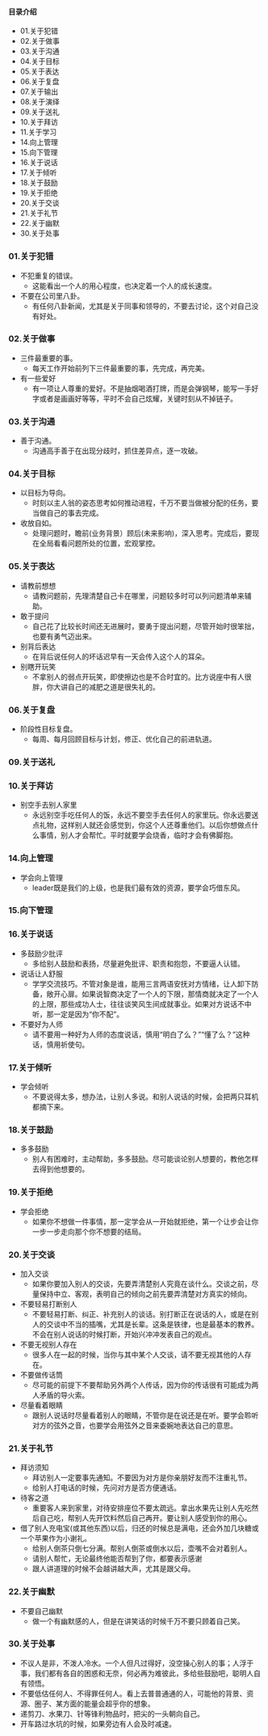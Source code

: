 #### 目录介绍
- 01.关于犯错
- 02.关于做事
- 03.关于沟通
- 04.关于目标
- 05.关于表达
- 06.关于复盘
- 07.关于输出
- 08.关于演绎
- 09.关于送礼
- 10.关于拜访
- 11.关于学习
- 14.向上管理
- 15.向下管理
- 16.关于说话
- 17.关于倾听
- 18.关于鼓励
- 19.关于拒绝
- 20.关于交谈
- 21.关于礼节
- 22.关于幽默
- 30.关于处事


### 01.关于犯错
- 不犯重复的错误。
    - 这能看出一个人的用心程度，也决定着一个人的成长速度。
- 不要在公司里八卦。
    - 有任何八卦新闻，尤其是关于同事和领导的，不要去讨论，这个对自己没有好处。



### 02.关于做事
- 三件最重要的事。
    - 每天工作开始前列下三件最重要的事，先完成，再完美。
- 有一些爱好    
    - 有一项让人尊重的爱好。不是抽烟喝酒打牌，而是会弹钢琴，能写一手好字或者是画画好等等，平时不会自己炫耀，关键时刻从不掉链子。





### 03.关于沟通
- 善于沟通。
    - 沟通高手善于在出现分歧时，抓住差异点，逐一攻破。
 

### 04.关于目标
- 以目标为导向。
    - 时刻以主人翁的姿态思考如何推动进程，千万不要当做被分配的任务，要当做自己的事去完成。
- 收放自如。
    - 处理问题时，瞻前(业务背景）顾后(未来影响)，深入思考。完成后，要现在全局看看问题所处的位置，宏观掌控。


### 05.关于表达
- 请教前想想
    - 请教问题前，先理清楚自己卡在哪里，问题较多时可以列问题清单来辅助。
- 敢于提问
    - 自己花了比较长时间还无进展时，要勇于提出问题，尽管开始时很笨拙，也要有勇气迈出来。
- 别背后表达
    - 在背后说任何人的坏话迟早有一天会传入这个人的耳朵。
- 别瞎开玩笑
    - 不拿别人的弱点开玩笑，即使擦边也是不合时宜的。比方说座中有人很胖，你大讲自己的减肥之道是很失礼的。


### 06.关于复盘
- 阶段性目标复盘。
    - 每周、每月回顾目标与计划，修正、优化自己的前进轨道。


### 09.关于送礼


### 10.关于拜访
- 别空手去别人家里
    - 永远别空手吃任何人的饭，永远不要空手去任何人的家里玩。你永远要送点礼物，这样别人就还会感觉到，你这个人还尊重他们。以后你想做点什么事情，别人才会帮忙。平时就要学会烧香，临时才会有佛脚抱。






### 14.向上管理
- 学会向上管理
    - leader既是我们的上级，也是我们最有效的资源，要学会巧借东风。



### 15.向下管理





### 16.关于说话
- 多鼓励少批评
    - 多给别人鼓励和表扬，尽量避免批评、职责和抱怨，不要逼人认错。
- 说话让人舒服
    - 学学交流技巧。不管对象是谁，能用三言两语安抚对方情绪，让人卸下防备，敞开心扉。如果说智商决定了一个人的下限，那情商就决定了一个人的上限，那些成功人士，往往谈笑风生间成就事业。如果对方说话不中听，那一定是因为“你不配”。
- 不要好为人师
    - 请不要用一种好为人师的态度说话，慎用“明白了么？”“懂了么？”这种话，慎用祈使句。



### 17.关于倾听
- 学会倾听
    - 不要说得太多，想办法，让别人多说。和别人说话的时候，会把两只耳机都摘下来。


### 18.关于鼓励
- 多多鼓励
    - 别人有困难时，主动帮助，多多鼓励。尽可能谈论别人想要的，教他怎样去得到他想要的。




### 19.关于拒绝
- 学会拒绝
    - 如果你不想做一件事情，那一定学会从一开始就拒绝，第一个让步会让你一步一步走向那个你不想要的结局。




### 20.关于交谈
- 加入交谈
    - 如果你要加入别人的交谈，先要弄清楚别人究竟在谈什么。交谈之前，尽量保持中立、客观，表明自己的倾向之前先要弄清楚对方真实的倾向。
- 不要轻易打断别人
    - 不要轻易打断、纠正、补充别人的谈话。别打断正在说话的人，或是在别人的交谈中不当的插嘴，尤其是长辈。这条是铁律，也是最基本的教养。不会在别人说话的时候打断，开始兴冲冲发表自己的观点。
- 不要无视别人存在
    - 很多人在一起的时候，当你与其中某个人交谈，请不要无视其他的人存在。
- 不要做传话筒
    - 尽可能的前提下不要帮助另外两个人传话，因为你的传话很有可能成为两人矛盾的导火索。
- 尽量看着眼睛
    - 跟别人说话时尽量看着别人的眼睛，不管你是在说还是在听。要学会聆听对方的弦外之音，也要学会用弦外之音来委婉地表达自己的意思。




### 21.关于礼节
- 拜访须知
    - 拜访别人一定要事先通知。不要因为对方是你亲朋好友而不注重礼节。
    - 给别人打电话的时候，先问对方是否方便通话。
- 待客之道
    - 重要客人来到家里，对待安排座位不要太疏远。拿出水果先让别人先吃然后自己吃，帮别人先开饮料然后自己再开。要让别人感受到你的用心。
- 借了别人充电宝(或其他东西)以后，归还的时候总是满电，还会外加几块糖或一个苹果作为小谢礼。
    - 给别人倒茶只倒七分满。帮别人倒茶或倒水以后，壶嘴不会对着别人。
    - 请别人帮忙，无论最终他能否帮到了你，都要表示感谢
    - 跟人讲道理的时候不会越讲越大声，尤其是跟父母。




### 22.关于幽默
- 不要自己幽默
    - 做一个有幽默感的人，但是在讲笑话的时候千万不要只顾着自己笑。


### 30.关于处事
- 不议人是非，不泼人冷水。一个人但凡过得好，没空操心别人的事；人浮于事，我们都有各自的困惑和无奈，何必再为难彼此，多给些鼓励吧，聪明人自有领悟。
- 不要低估任何人、不得罪任何人。看上去普普通通的人，可能他的背景、资源、圈子、某方面的能量会超乎你的想象。
- 递剪刀、水果刀、针等锋利物品时，把尖的一头朝向自己。
- 开车路过水坑的时候，如果旁边有人会及时减速。










